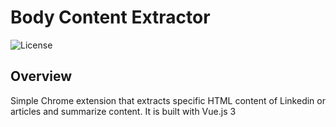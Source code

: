 # Body Content Extractor

![License](https://img.shields.io/badge/license-MIT-blue.svg)

## Overview

Simple Chrome extension that extracts specific HTML content of Linkedin or articles and summarize content. It is built with Vue.js 3
